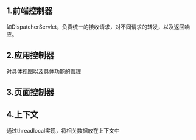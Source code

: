 ## 1.前端控制器

如DispatcherServlet，负责统一的接收请求，对不同请求的转发，以及返回响应。

## 2.应用控制器

对具体视图以及具体功能的管理

## 3.页面控制器

## 4.上下文

通过threadlocal实现，将相关数据放在上下文中